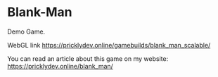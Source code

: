 # Blank-Man
Demo Game.

WebGL link
https://pricklydev.online/gamebuilds/blank_man_scalable/

You can read an article about this game on my website: 
https://pricklydev.online/blank_man/
